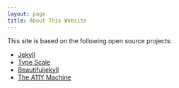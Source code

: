 ```yaml
---
layout: page
title: About This Website
---
```




This site is based on the following open source projects:

* [Jekyll](http://jekyllrb.com/)
* [Type Scale](http://type-scale.com/)
* [Beautifuljekyll](https://beautifuljekyll.com/)
* [The A11Y Machine](https://github.com/liip/TheA11yMachine)

